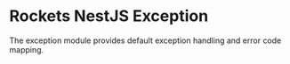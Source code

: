 # Rockets NestJS Exception

The exception module provides default exception handling and error code mapping.
